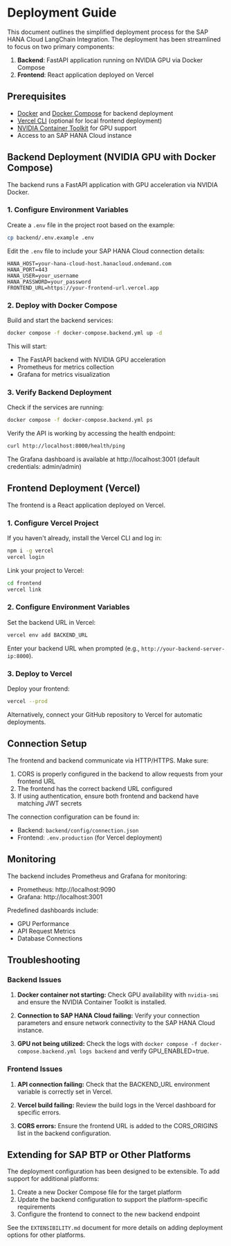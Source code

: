 # Deployment Guide

This document outlines the simplified deployment process for the SAP HANA Cloud LangChain Integration. The deployment has been streamlined to focus on two primary components:

1. **Backend**: FastAPI application running on NVIDIA GPU via Docker Compose
2. **Frontend**: React application deployed on Vercel

## Prerequisites

- [Docker](https://docs.docker.com/get-docker/) and [Docker Compose](https://docs.docker.com/compose/install/) for backend deployment
- [Vercel CLI](https://vercel.com/docs/cli) (optional for local frontend deployment)
- [NVIDIA Container Toolkit](https://docs.nvidia.com/datacenter/cloud-native/container-toolkit/install-guide.html) for GPU support
- Access to an SAP HANA Cloud instance

## Backend Deployment (NVIDIA GPU with Docker Compose)

The backend runs a FastAPI application with GPU acceleration via NVIDIA Docker.

### 1. Configure Environment Variables

Create a `.env` file in the project root based on the example:

```bash
cp backend/.env.example .env
```

Edit the `.env` file to include your SAP HANA Cloud connection details:

```
HANA_HOST=your-hana-cloud-host.hanacloud.ondemand.com
HANA_PORT=443
HANA_USER=your_username
HANA_PASSWORD=your_password
FRONTEND_URL=https://your-frontend-url.vercel.app
```

### 2. Deploy with Docker Compose

Build and start the backend services:

```bash
docker compose -f docker-compose.backend.yml up -d
```

This will start:
- The FastAPI backend with NVIDIA GPU acceleration
- Prometheus for metrics collection
- Grafana for metrics visualization

### 3. Verify Backend Deployment

Check if the services are running:

```bash
docker compose -f docker-compose.backend.yml ps
```

Verify the API is working by accessing the health endpoint:

```bash
curl http://localhost:8000/health/ping
```

The Grafana dashboard is available at http://localhost:3001 (default credentials: admin/admin)

## Frontend Deployment (Vercel)

The frontend is a React application deployed on Vercel.

### 1. Configure Vercel Project

If you haven't already, install the Vercel CLI and log in:

```bash
npm i -g vercel
vercel login
```

Link your project to Vercel:

```bash
cd frontend
vercel link
```

### 2. Configure Environment Variables

Set the backend URL in Vercel:

```bash
vercel env add BACKEND_URL
```

Enter your backend URL when prompted (e.g., `http://your-backend-server-ip:8000`).

### 3. Deploy to Vercel

Deploy your frontend:

```bash
vercel --prod
```

Alternatively, connect your GitHub repository to Vercel for automatic deployments.

## Connection Setup

The frontend and backend communicate via HTTP/HTTPS. Make sure:

1. CORS is properly configured in the backend to allow requests from your frontend URL
2. The frontend has the correct backend URL configured
3. If using authentication, ensure both frontend and backend have matching JWT secrets

The connection configuration can be found in:
- Backend: `backend/config/connection.json`
- Frontend: `.env.production` (for Vercel deployment)

## Monitoring

The backend includes Prometheus and Grafana for monitoring:

- Prometheus: http://localhost:9090
- Grafana: http://localhost:3001

Predefined dashboards include:
- GPU Performance
- API Request Metrics
- Database Connections

## Troubleshooting

### Backend Issues

1. **Docker container not starting:**
   Check GPU availability with `nvidia-smi` and ensure the NVIDIA Container Toolkit is installed.

2. **Connection to SAP HANA Cloud failing:**
   Verify your connection parameters and ensure network connectivity to the SAP HANA Cloud instance.

3. **GPU not being utilized:**
   Check the logs with `docker compose -f docker-compose.backend.yml logs backend` and verify GPU_ENABLED=true.

### Frontend Issues

1. **API connection failing:**
   Check that the BACKEND_URL environment variable is correctly set in Vercel.

2. **Vercel build failing:**
   Review the build logs in the Vercel dashboard for specific errors.

3. **CORS errors:**
   Ensure the frontend URL is added to the CORS_ORIGINS list in the backend configuration.

## Extending for SAP BTP or Other Platforms

The deployment configuration has been designed to be extensible. To add support for additional platforms:

1. Create a new Docker Compose file for the target platform
2. Update the backend configuration to support the platform-specific requirements
3. Configure the frontend to connect to the new backend endpoint

See the `EXTENSIBILITY.md` document for more details on adding deployment options for other platforms.